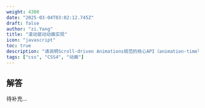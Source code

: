 ```yaml
---
weight: 4300
date: "2025-03-04T03:02:12.745Z"
draft: false
author: "zi.Yang"
title: "滚动驱动动画实现"
icon: "javascript"
toc: true
description: "请说明Scroll-driven Animations规范的核心API（animation-timeline、view()函数），演示如何实现视口进入动画和滚动进度条动画，并对比与传统JavaScript滚动监听方案的技术优势。"
tags: ["css", "CSS4", "动画"]
---
```


## 解答

待补充...
